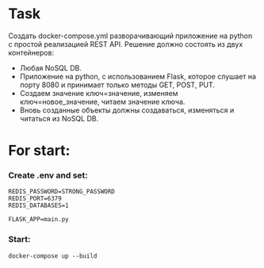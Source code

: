 # Task
Создать docker-compose.yml разворачивающий приложение на python с простой реализацией REST API. Решение должно состоять из двух контейнеров:
- Любая NoSQL DB.
- Приложение на python, с использованием Flask, которое слушает на порту 8080 и принимает только методы GET, POST, PUT.
- Создаем значение ключ=значение, изменяем ключ=новое_значение, читаем значение ключа.
- Вновь созданные объекты должны создаваться, изменяться и читаться из NoSQL DB.

# For start:
### Create .env and set:
```
REDIS_PASSWORD=STRONG_PASSWORD
REDIS_PORT=6379
REDIS_DATABASES=1

FLASK_APP=main.py
```

### Start:
```
docker-compose up --build
```
